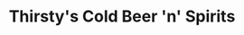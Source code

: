 ---
title: "Thirsty's Cold Beer 'n' Spirits"
url: /medicine-hat/thirstys-cold-beer-n-spirits/
shop: alcohol
---